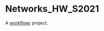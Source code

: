 # Networks_HW_S2021

A [workflowr][] project.

[workflowr]: https://github.com/jdblischak/workflowr
